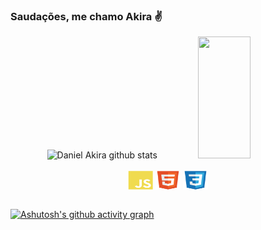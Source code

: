 ### Saudações, me chamo Akira ✌️
<div align="center">  
  <img width="49%" height="195px" src="https://github-readme-stats.vercel.app/api?username=daniAkira&show_icons=true&count_private=true&hide_border=true&theme=tokyonight" alt=" Daniel Akira github stats" /> 
  <img width="41%" height="195px" src="https://github-readme-stats.vercel.app/api/top-langs/?username=daniAkira&layout=compact&hide_border=true&&theme=tokyonight" />
</div>

<div align="center"><br>
  <img align="center" alt="Rafa-Js" height="30" width="40" src="https://raw.githubusercontent.com/devicons/devicon/master/icons/javascript/javascript-plain.svg">
  <img align="center" alt="Rafa-HTML" height="30" width="40" src="https://raw.githubusercontent.com/devicons/devicon/master/icons/html5/html5-original.svg">
  <img align="center" alt="Rafa-CSS" height="30" width="40" src="https://raw.githubusercontent.com/devicons/devicon/master/icons/css3/css3-original.svg">
  
</div><BR>

[![Ashutosh's github activity graph](https://github-readme-activity-graph.cyclic.app/graph?username=daniAkira&bg_color=1a1b27&color=70a4fc&line=37b5a7&point=be90f2&area=true&hide_border=true)](https://github.com/ashutosh00710/github-readme-activity-graph)
